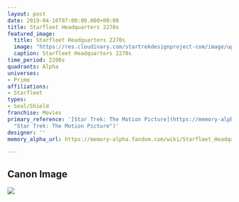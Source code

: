 ```yaml
---
layout: post
date: 2019-04-16T07:00:00.000+00:00
title: Starfleet Headquarters 2270s
featured_image:
  title: Starfleet Headquarters 2270s
  image: "https://res.cloudinary.com/startrekdesignproject-com/image/upload/v1555442085/StarfleetHeadquarters2270s.png"
  caption: Starfleet Headquarters 2270s
time_period: 2200s
quadrants: Alpha
universes:
- Prime
affiliations:
- Starfleet
types:
- Seal/Shield
franchise: Movies
primary_reference: '[Star Trek: The Motion Picture](https://memory-alpha.fandom.com/wiki/Star_Trek:_The_Motion_Picture
  "Star Trek: The Motion Picture")'
designer: ''
memory_alpha_url: https://memory-alpha.fandom.com/wiki/Starfleet_Headquarters

---
```

## Canon Image

![](https://res.cloudinary.com/startrekdesignproject-com/image/upload/v1555442085/StarfleetHeadquarters2270s1.jpg)